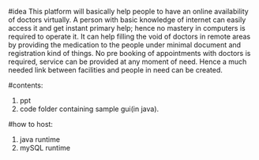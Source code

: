 #idea
This platform will basically help people to have an online availability of doctors virtually. A person with  basic knowledge of internet can easily access it and get instant primary help; hence no mastery in computers is required to operate it. It can help filling the void of doctors in remote areas by providing the medication to the people under minimal document and registration kind of things. No pre booking of appointments with doctors is required, service can be provided at any moment of need. Hence a much needed link between facilities and people in need can be created.

#contents:
1. ppt
2. code folder containing sample gui(in java).

#how to host:
1. java runtime 
2. mySQL runtime
